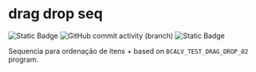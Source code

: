 # drag drop seq

![Static Badge](https://img.shields.io/badge/development-abap-blue)
![GitHub commit activity (branch)](https://img.shields.io/github/commit-activity/t/edmilson-nascimento/drag-drop-seq)
![Static Badge](https://img.shields.io/badge/murilo.borges-abap-lime)


Sequencia para ordenação de itens
+
based on `BCALV_TEST_DRAG_DROP_02` program.